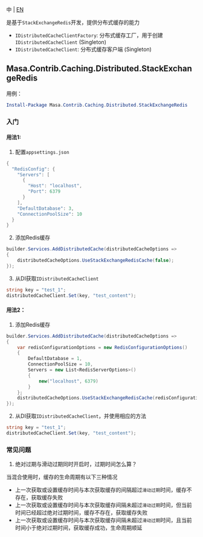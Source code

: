 中 | [EN](README.md)

是基于`StackExchangeRedis`开发，提供分布式缓存的能力

* `IDistributedCacheClientFactory`: 分布式缓存工厂，用于创建`IDistributedCacheClient` (Singleton)
* `IDistributedCacheClient`: 分布式缓存客户端 (Singleton)

## Masa.Contrib.Caching.Distributed.StackExchangeRedis

用例：

``` powershell
Install-Package Masa.Contrib.Caching.Distributed.StackExchangeRedis
```

### 入门

#### 用法1:

1. 配置`appsettings.json`

``` C#
{
  "RedisConfig": {
    "Servers": [
      {
        "Host": "localhost",
        "Port": 6379
      }
    ],
    "DefaultDatabase": 3,
    "ConnectionPoolSize": 10
  }
}
```

2. 添加Redis缓存

```C#
builder.Services.AddDistributedCache(distributedCacheOptions =>
{
    distributedCacheOptions.UseStackExchangeRedisCache(false);
});
```

3. 从DI获取`IDistributedCacheClient`

``` C#
string key = "test_1";
distributedCacheClient.Set(key, "test_content");
```

#### 用法2：

1. 添加Redis缓存

```C#
builder.Services.AddDistributedCache(distributedCacheOptions =>
{
    var redisConfigurationOptions = new RedisConfigurationOptions()
    {
        DefaultDatabase = 1,
        ConnectionPoolSize = 10,
        Servers = new List<RedisServerOptions>()
        {
            new("localhost", 6379)
        }
    };
    distributedCacheOptions.UseStackExchangeRedisCache(redisConfigurationOptions);
});
```

2. 从DI获取`IDistributedCacheClient`，并使用相应的方法

``` C#
string key = "test_1";
distributedCacheClient.Set(key, "test_content");
```

### 常见问题

1. 绝对过期与滑动过期同时开启时，过期时间怎么算？

当混合使用时，缓存的生命周期有以下三种情况

* 上一次获取或设置缓存时间与本次获取缓存的间隔超过`滑动过期`时间，缓存不存在，获取缓存失败
* 上一次获取或设置缓存时间与本次获取缓存间隔未超过`滑动过期`时间，但当前时间已经超过绝对过期时间，缓存不存在，获取缓存失败
* 上一次获取或设置缓存时间与本次获取缓存间隔未超过`滑动过期`时间，且当前时间小于绝对过期时间，获取缓存成功，生命周期顺延